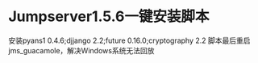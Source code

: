 # Jumpserver1.5.6一键安装脚本
安装pyans1 0.4.6;djjango 2.2;future 0.16.0;cryptography 2.2
脚本最后重启jms_guacamole，解决Windows系统无法回放
